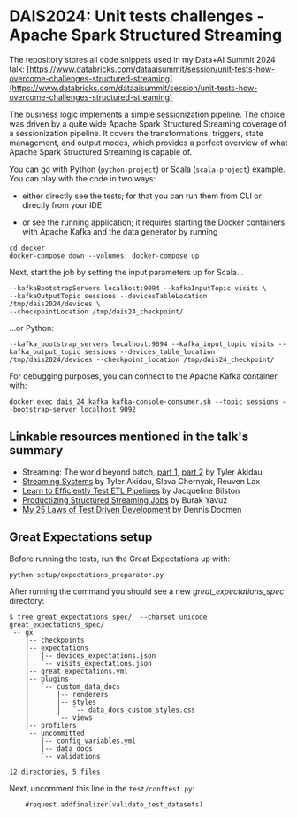 # DAIS2024: Unit tests challenges - Apache Spark Structured Streaming

The repository stores all code snippets used in my Data+AI Summit 2024 talk:
[https://www.databricks.com/dataaisummit/session/unit-tests-how-overcome-challenges-structured-streaming](https://www.databricks.com/dataaisummit/session/unit-tests-how-overcome-challenges-structured-streaming)

The business logic implements a simple sessionization pipeline. The choice was driven by a quite wide Apache Spark Structured Streaming coverage of a sessionization pipeline. It covers the transformations, triggers, state management, and output modes, which provides a perfect overview of what Apache Spark Structured Streaming is capable of. 

You can go with Python (`python-project`) or Scala (`scala-project`) example. You can play with the code in two ways:

* either directly see the tests; for that you can run them from CLI or directly from your IDE

* or see the running application; it requires starting the Docker containers with Apache Kafka and the data generator by running
```
cd docker
docker-compose down --volumes; docker-compose up
```

Next, start the job by setting the input parameters up for Scala...
```
--kafkaBootstrapServers localhost:9094 --kafkaInputTopic visits \
--kafkaOutputTopic sessions --devicesTableLocation /tmp/dais2024/devices \
--checkpointLocation /tmp/dais24_checkpoint/
```

...or Python:
```
--kafka_bootstrap_servers localhost:9094 --kafka_input_topic visits --kafka_output_topic sessions --devices_table_location /tmp/dais2024/devices --checkpoint_location /tmp/dais24_checkpoint/
```

For debugging purposes, you can connect to the Apache Kafka container with:
```
docker exec dais_24_kafka kafka-console-consumer.sh --topic sessions --bootstrap-server localhost:9092
```


## Linkable resources mentioned in the talk's summary
* Streaming: The world beyond batch, [part 1](https://www.oreilly.com/radar/the-world-beyond-batch-streaming-101/), [part 2](https://www.oreilly.com/radar/the-world-beyond-batch-streaming-102/) by Tyler Akidau
* [Streaming Systems](https://www.oreilly.com/library/view/streaming-systems/9781491983867/) by  Tyler Akidau, Slava Chernyak, Reuven Lax
* [Learn to Efficiently Test ETL Pipelines](https://www.youtube.com/watch?v=uzVewG8M6r0) by Jacqueline Bilston
* [Productizing Structured Streaming Jobs](https://www.youtube.com/watch?v=uP9bpaNvrvM) by Burak Yavuz
* [My 25 Laws of Test Driven Development](https://infoshare.pl/conference/agenda/#talk757-5) by Dennis Doomen

## Great Expectations setup
Before running the tests, run the Great Expectations up with:
```
python setup/expectations_preparator.py
```

After running the command you should see a new _great_expectations_spec_ directory:

```
$ tree great_expectations_spec/  --charset unicode
great_expectations_spec/
`-- gx
    |-- checkpoints
    |-- expectations
    |   |-- devices_expectations.json
    |   `-- visits_expectations.json
    |-- great_expectations.yml
    |-- plugins
    |   `-- custom_data_docs
    |       |-- renderers
    |       |-- styles
    |       |   `-- data_docs_custom_styles.css
    |       `-- views
    |-- profilers
    `-- uncommitted
        |-- config_variables.yml
        |-- data_docs
        `-- validations

12 directories, 5 files
```

Next, uncomment this line in the `test/conftest.py`:
```
    #request.addfinalizer(validate_test_datasets)
```
